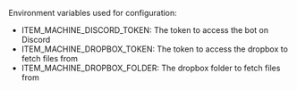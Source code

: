 Environment variables used for configuration:
- ITEM_MACHINE_DISCORD_TOKEN: The token to access the bot on Discord
- ITEM_MACHINE_DROPBOX_TOKEN: The token to access the dropbox to fetch files from
- ITEM_MACHINE_DROPBOX_FOLDER: The dropbox folder to fetch files from